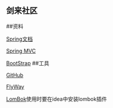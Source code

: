## 剑来社区

##资料
 
 [Spring文档](https://spring.io/guides)
 
 [Spring MVC](https://spring.io/guides/gs/serving-web-content/)
 
 [BootStrap](https://v3.bootcss.com/)
 ##工具
 
 [GitHub](https://git-scm.com/downloads)
 
 [FlyWay](https://flywaydb.org/getstarted/firststeps/maven)
 
 [LomBok](https://projectlombok.org/setup/maven)使用时要在idea中安装lombok插件
 
 